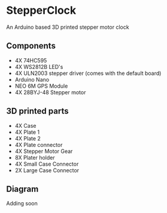 # StepperClock
An Arduino based 3D printed stepper motor clock

## Components
* 4X 74HC595
* 4X WS2812B LED's
* 4X ULN2003 stepper driver (comes with the default board)
* Arduino Nano
* NEO 6M GPS Module
* 4X 28BYJ-48 Stepper motor

## 3D printed parts
* 4X Case
* 4X Plate 1
* 4X Plate 2
* 4X Plate connector
* 4X Stepper Motor Gear
* 8X Plater holder
* 4X Small Case Connector
* 2X Large Case Connector

## Diagram
Adding soon
